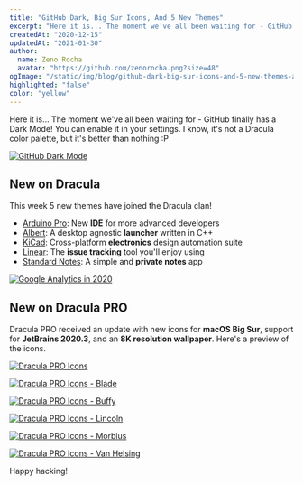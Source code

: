 ```yaml
---
title: "GitHub Dark, Big Sur Icons, And 5 New Themes"
excerpt: "Here it is... The moment we've all been waiting for - GitHub finally has a Dark Mode! You can enable it in your settings. I know, it's not a Dracula color palette, but it's better than nothing :P"
createdAt: "2020-12-15"
updatedAt: "2021-01-30"
author:
  name: Zeno Rocha
  avatar: "https://github.com/zenorocha.png?size=48"
ogImage: "/static/img/blog/github-dark-big-sur-icons-and-5-new-themes-a.png"
highlighted: "false"
color: "yellow"
---
```


Here it is... The moment we've all been waiting for - GitHub finally has a Dark Mode! You can enable it in your settings. I know, it's not a Dracula color palette, but it's better than nothing :P

[![GitHub Dark Mode](/static/img/blog/github-dark-big-sur-icons-and-5-new-themes-a.png)](https://github.com/settings/appearance)

## New on Dracula

This week 5 new themes have joined the Dracula clan!

- [Arduino Pro](/arduino-pro-ide): New **IDE** for more advanced developers
- [Albert](/albert): A desktop agnostic **launcher** written in C++
- [KiCad](/kicad): Cross-platform **electronics** design automation suite
- [Linear](/linear): The **issue tracking** tool you'll enjoy using
- [Standard Notes](/standard-notes): A simple and **private notes** app

[![Google Analytics in 2020](/static/img/blog/github-dark-big-sur-icons-and-5-new-themes-b.png)](/standard-notes)

## New on Dracula PRO

Dracula PRO received an update with new icons for **macOS Big Sur**, support for **JetBrains 2020.3**, and an **8K resolution wallpaper**. Here's a preview of the icons.

[![Dracula PRO Icons](/static/img/blog/github-dark-big-sur-icons-and-5-new-themes-c.jpg)](/pro)

[![Dracula PRO Icons - Blade](/static/img/blog/github-dark-big-sur-icons-and-5-new-themes-d.jpg)](/pro)

[![Dracula PRO Icons - Buffy](/static/img/blog/github-dark-big-sur-icons-and-5-new-themes-e.jpg)](/pro)

[![Dracula PRO Icons - Lincoln](/static/img/blog/github-dark-big-sur-icons-and-5-new-themes-f.jpg)](/pro)

[![Dracula PRO Icons - Morbius](/static/img/blog/github-dark-big-sur-icons-and-5-new-themes-g.jpg)](/pro)

[![Dracula PRO Icons - Van Helsing](/static/img/blog/github-dark-big-sur-icons-and-5-new-themes-h.jpg)](/pro)

Happy hacking!
